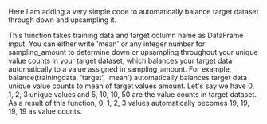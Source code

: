 Here I am adding a very simple code to automatically balance target dataset through down and upsampling it.

This function takes training data and target column name as DataFrame input. You can either write 'mean' or any integer
number for sampling_amount to determine down or upsampling throughout your unique value counts in your target dataset, which
balances your target data automatically to a value assigned in sampling_amount. 
For example, balance(trainingdata, 'target', 'mean') automatically balances target data unique value counts to mean of
target values amount. Let's say we have 0, 1, 2, 3 unique values and 5, 10, 10, 50 are the value counts in target dataset.
As a result of this function, 0, 1, 2, 3 values automatically becomes 19, 19, 19, 19 as value counts.
